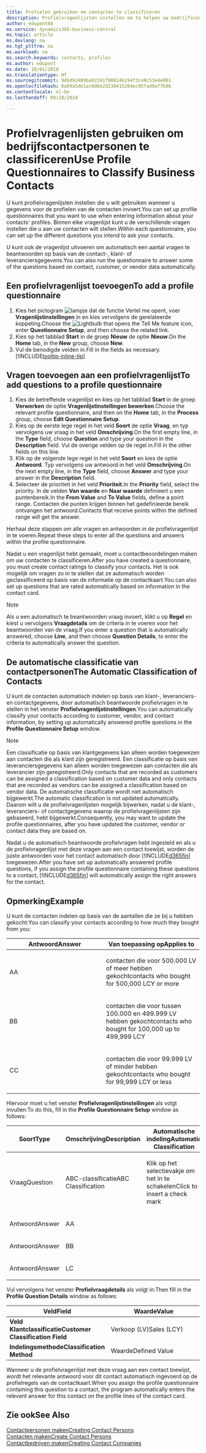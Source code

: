 ```yaml
---
title: Profielen gebruiken om contacten te classificeren
description: Profielvragenlijsten instellen om te helpen uw bedrijfscontactpersonen te classificeren
author: edupont04
ms.service: dynamics365-business-central
ms.topic: article
ms.devlang: na
ms.tgt_pltfrm: na
ms.workload: na
ms.search.keywords: contacts, profiles
ms.author: edupont
ms.date: 10/01/2018
ms.translationtype: HT
ms.sourcegitcommit: 9dbd92409ba02281f008246194f3ce0c53e4e001
ms.openlocfilehash: 6a69a5de1ac0d6e2d238415204ec95fad9af7b9b
ms.contentlocale: nl-be
ms.lasthandoff: 09/28/2018

---
```


# <a name="use-profile-questionnaires-to-classify-business-contacts"></a><span data-ttu-id="82172-103">Profielvragenlijsten gebruiken om bedrijfscontactpersonen te classificeren</span><span class="sxs-lookup"><span data-stu-id="82172-103">Use Profile Questionnaires to Classify Business Contacts</span></span>
<span data-ttu-id="82172-104">U kunt profielvragenlijsten instellen die u wilt gebruiken wanneer u gegevens voor de profielen van de contacten invoert.</span><span class="sxs-lookup"><span data-stu-id="82172-104">You can set up profile questionnaires that you want to use when entering information about your contacts' profiles.</span></span> <span data-ttu-id="82172-105">Binnen elke vragenlijst kunt u de verschillende vragen instellen die u aan uw contacten wilt stellen.</span><span class="sxs-lookup"><span data-stu-id="82172-105">Within each questionnaire, you can set up the different questions you intend to ask your contacts.</span></span>  

<span data-ttu-id="82172-106">U kunt ook de vragenlijst uitvoeren om automatisch een aantal vragen te beantwoorden op basis van de contact-, klant- of leveranciersgegevens.</span><span class="sxs-lookup"><span data-stu-id="82172-106">You can also run the questionnaire to answer some of the questions based on contact, customer, or vendor data automatically.</span></span>  

## <a name="to-add-a-profile-questionnaire"></a><span data-ttu-id="82172-107">Een profielvragenlijst toevoegen</span><span class="sxs-lookup"><span data-stu-id="82172-107">To add a profile questionnaire</span></span>
1.  <span data-ttu-id="82172-108">Kies het pictogram ![lampje dat de functie Vertel me opent](media/ui-search/search_small.png "Vertel me wat u wilt doen"), voer **Vragenlijstinstellingen** in en kies vervolgens de gerelateerde koppeling.</span><span class="sxs-lookup"><span data-stu-id="82172-108">Choose the ![Lightbulb that opens the Tell Me feature](media/ui-search/search_small.png "Tell me what you want to do") icon, enter **Questionnaire Setup**, and then choose the related link.</span></span>  
2.  <span data-ttu-id="82172-109">Kies op het tabblad **Start** in de groep **Nieuw** de optie **Nieuw**.</span><span class="sxs-lookup"><span data-stu-id="82172-109">On the **Home** tab, in the **New** group, choose **New**.</span></span>  
3.  <span data-ttu-id="82172-110">Vul de benodigde velden in.</span><span class="sxs-lookup"><span data-stu-id="82172-110">Fill in the fields as necessary.</span></span> [!INCLUDE[tooltip-inline-tip](includes/tooltip-inline-tip_md.md)]  

## <a name="to-add-questions-to-a-profile-questionnaire"></a><span data-ttu-id="82172-111">Vragen toevoegen aan een profielvragenlijst</span><span class="sxs-lookup"><span data-stu-id="82172-111">To add questions to a profile questionnaire</span></span>
1.  <span data-ttu-id="82172-112">Kies de betreffende vragenlijst en kies op het tabblad **Start** in de groep **Verwerken** de optie **Vragenlijstinstellingen bewerken**.</span><span class="sxs-lookup"><span data-stu-id="82172-112">Choose the relevant profile questionnaire, and then on the **Home** tab, in the **Process** group, choose **Edit Questionnaire Setup**.</span></span>  
2.  <span data-ttu-id="82172-113">Kies op de eerste lege regel in het veld **Soort** de optie **Vraag**, en typ vervolgens uw vraag in het veld **Omschrijving**.</span><span class="sxs-lookup"><span data-stu-id="82172-113">On the first empty line, in the **Type** field, choose **Question** and type your question in the **Description** field.</span></span> <span data-ttu-id="82172-114">Vul de overige velden op de regel in.</span><span class="sxs-lookup"><span data-stu-id="82172-114">Fill in the other fields on this line.</span></span>  
3.  <span data-ttu-id="82172-115">Klik op de volgende lege regel in het veld **Soort** en kies de optie **Antwoord**. Typ vervolgens uw antwoord in het veld **Omschrijving**.</span><span class="sxs-lookup"><span data-stu-id="82172-115">On the next empty line, in the **Type** field, choose **Answer** and type your answer in the **Description** field.</span></span>  
4.  <span data-ttu-id="82172-116">Selecteer de prioriteit in het veld **Prioriteit**.</span><span class="sxs-lookup"><span data-stu-id="82172-116">In the **Priority** field, select the priority.</span></span> <span data-ttu-id="82172-117">In de velden **Van waarde** en **Naar waarde** definieert u een puntenbereik.</span><span class="sxs-lookup"><span data-stu-id="82172-117">In the **From Value** and **To Value** fields, define a point range.</span></span> <span data-ttu-id="82172-118">Contacten die punten krijgen binnen het gedefinieerde bereik ontvangen het antwoord.</span><span class="sxs-lookup"><span data-stu-id="82172-118">Contacts that receive points within the defined range will get the answer.</span></span>  

<span data-ttu-id="82172-119">Herhaal deze stappen om alle vragen en antwoorden in de profielvragenlijst in te voeren.</span><span class="sxs-lookup"><span data-stu-id="82172-119">Repeat these steps to enter all the questions and answers within the profile questionnaire.</span></span>

<span data-ttu-id="82172-120">Nadat u een vragenlijst hebt gemaakt, moet u contactbeoordelingen maken om uw contacten te classificeren.</span><span class="sxs-lookup"><span data-stu-id="82172-120">After you have created a questionnaire, you must create contact ratings to classify your contacts.</span></span> <span data-ttu-id="82172-121">Het is ook mogelijk om vragen zo in te stellen dat ze automatisch worden geclassificeerd op basis van de informatie op de contactkaart.</span><span class="sxs-lookup"><span data-stu-id="82172-121">You can also set up questions that are rated automatically based on information in the contact card.</span></span>  

> [!NOTE]
> <span data-ttu-id="82172-122">Als u een automatisch te beantwoorden vraag invoert, klikt u op <STRONG>Regel</STRONG> en kiest u vervolgens <STRONG>Vraagdetails</STRONG> om de criteria in te voeren voor het beantwoorden van de vraag.</span><span class="sxs-lookup"><span data-stu-id="82172-122">If you enter a question that is automatically answered, choose <STRONG>Line</STRONG>, and then choose <STRONG>Question Details</STRONG>, to enter the criteria to automatically answer the question.</span></span>

## <a name="the-automatic-classification-of-contacts"></a><span data-ttu-id="82172-123">De automatische classificatie van contactpersonen</span><span class="sxs-lookup"><span data-stu-id="82172-123">The Automatic Classification of Contacts</span></span>
<span data-ttu-id="82172-124">U kunt de contacten automatisch indelen op basis van klant-, leveranciers- en contactgegevens, door automatisch beantwoorde profielvragen in te stellen in het venster **Profielvragenlijstinstellingen**.</span><span class="sxs-lookup"><span data-stu-id="82172-124">You can automatically classify your contacts according to customer, vendor, and contact information, by setting up automatically answered profile questions in the **Profile Questionnaire Setup** window.</span></span>  

> [!NOTE]
> <span data-ttu-id="82172-125">Een classificatie op basis van klantgegevens kan alleen worden toegewezen aan contacten die als klant zijn geregistreerd. Een classificatie op basis van leveranciersgegevens kan alleen worden toegewezen aan contacten die als leverancier zijn geregistreerd.</span><span class="sxs-lookup"><span data-stu-id="82172-125">Only contacts that are recorded as customers can be assigned a classification based on customer data and only contacts that are recorded as vendors can be assigned a classification based on vendor data.</span></span> <span data-ttu-id="82172-126">De automatische classificatie wordt niet automatisch bijgewerkt.</span><span class="sxs-lookup"><span data-stu-id="82172-126">The automatic classification is not updated automatically.</span></span> <span data-ttu-id="82172-127">Daarom wilt u de profielvragenlijsten mogelijk bijwerken, nadat u de klant-, leveranciers- of contactgegevens waarop de profielvragenlijsten zijn gebaseerd, hebt bijgewerkt.</span><span class="sxs-lookup"><span data-stu-id="82172-127">Consequently, you may want to update the profile questionnaires, after you have updated the customer, vendor or contact data they are based on.</span></span>  

<span data-ttu-id="82172-128">Nadat u de automatisch beantwoorde profielvragen hebt ingesteld en als u de profielvragenlijst met deze vragen aan een contact toewijst, worden de juiste antwoorden voor het contact automatisch door [!INCLUDE[d365fin](includes/d365fin_md.md)] toegewezen.</span><span class="sxs-lookup"><span data-stu-id="82172-128">After you have set up automatically answered profile questions, if you assign the profile questionnaire containing these questions to a contact, [!INCLUDE[d365fin](includes/d365fin_md.md)] will automatically assign the right answers for the contact.</span></span>  

## <a name="example"></a><span data-ttu-id="82172-129">Opmerking</span><span class="sxs-lookup"><span data-stu-id="82172-129">Example</span></span>
<span data-ttu-id="82172-130">U kunt de contacten indelen op basis van de aantallen die ze bij u hebben gekocht:</span><span class="sxs-lookup"><span data-stu-id="82172-130">You can classify your contacts according to how much they bought from you:</span></span>

<table>
<colgroup>
<col style="width: 50%" />
<col style="width: 50%" />
</colgroup>
<thead>
<tr class="header">
<th><span data-ttu-id="82172-131"><strong>Antwoord</strong></span><span class="sxs-lookup"><span data-stu-id="82172-131"><strong>Answer</strong></span></span></th>
<th><span data-ttu-id="82172-132"><strong>Van toepassing op</strong></span><span class="sxs-lookup"><span data-stu-id="82172-132"><strong>Applies to</strong></span></span></th>
</tr>
</thead>
<tbody>
<tr class="odd">
<td><p><span data-ttu-id="82172-133">A</span><span class="sxs-lookup"><span data-stu-id="82172-133">A</span></span></p></td>
<td><p><span data-ttu-id="82172-134">contacten die voor 500.000 LV of meer hebben gekocht</span><span class="sxs-lookup"><span data-stu-id="82172-134">contacts who bought for 500,000 LCY or more</span></span></p></td>
</tr>
<tr class="even">
<td><p><span data-ttu-id="82172-135">B</span><span class="sxs-lookup"><span data-stu-id="82172-135">B</span></span></p></td>
<td><p><span data-ttu-id="82172-136">contacten die voor tussen 100.000 en 499.999 LV hebben gekocht</span><span class="sxs-lookup"><span data-stu-id="82172-136">contacts who bought for 100,000 up to 499,999 LCY</span></span></p></td>
</tr>
<tr class="odd">
<td><p><span data-ttu-id="82172-137">C</span><span class="sxs-lookup"><span data-stu-id="82172-137">C</span></span></p></td>
<td><p><span data-ttu-id="82172-138">contacten die voor 99.999 LV of minder hebben gekocht</span><span class="sxs-lookup"><span data-stu-id="82172-138">contacts who bought for 99,999 LCY or less</span></span></p></td>
</tr>
</tbody>
</table>

<span data-ttu-id="82172-139">Hiervoor moet u het venster **Profielvragenlijstinstellingen** als volgt invullen:</span><span class="sxs-lookup"><span data-stu-id="82172-139">To do this, fill in the **Profile Questionnaire Setup** window as follows:</span></span>


<table>
<colgroup>
<col style="width: 20%" />
<col style="width: 20%" />
<col style="width: 20%" />
<col style="width: 20%" />
<col style="width: 20%" />
</colgroup>
<thead>
<tr class="header">
<th><span data-ttu-id="82172-140"><strong>Soort</strong></span><span class="sxs-lookup"><span data-stu-id="82172-140"><strong>Type</strong></span></span></th>
<th><span data-ttu-id="82172-141"><strong>Omschrijving</strong></span><span class="sxs-lookup"><span data-stu-id="82172-141"><strong>Description</strong></span></span></th>
<th><span data-ttu-id="82172-142"><strong>Automatische indeling</strong></span><span class="sxs-lookup"><span data-stu-id="82172-142"><strong>Automatic Classification</strong></span></span></th>
<th><span data-ttu-id="82172-143"><strong>Van waarde</strong></span><span class="sxs-lookup"><span data-stu-id="82172-143"><strong>From Value</strong></span></span></th>
<th><span data-ttu-id="82172-144"><strong>Naar waarde</strong></span><span class="sxs-lookup"><span data-stu-id="82172-144"><strong>To Value</strong></span></span></th>
</tr>
</thead>
<tbody>
<tr class="odd">
<td><p><span data-ttu-id="82172-145">Vraag</span><span class="sxs-lookup"><span data-stu-id="82172-145">Question</span></span></p></td>
<td><p><span data-ttu-id="82172-146">ABC-classificatie</span><span class="sxs-lookup"><span data-stu-id="82172-146">ABC Classification</span></span></p></td>
<td><p><span data-ttu-id="82172-147">Klik op het selectievakje om het in te schakelen</span><span class="sxs-lookup"><span data-stu-id="82172-147">Click to insert a check mark</span></span></p></td>
<td><p> </p></td>
<td><p> </p></td>
</tr>
<tr class="even">
<td><p><span data-ttu-id="82172-148">Antwoord</span><span class="sxs-lookup"><span data-stu-id="82172-148">Answer</span></span></p></td>
<td><p><span data-ttu-id="82172-149">A</span><span class="sxs-lookup"><span data-stu-id="82172-149">A</span></span></p></td>
<td><p> </p></td>
<td><p><span data-ttu-id="82172-150">500.000</span><span class="sxs-lookup"><span data-stu-id="82172-150">500,000</span></span></p></td>
<td><p> </p></td>
</tr>
<tr class="odd">
<td><p><span data-ttu-id="82172-151">Antwoord</span><span class="sxs-lookup"><span data-stu-id="82172-151">Answer</span></span></p></td>
<td><p><span data-ttu-id="82172-152">B</span><span class="sxs-lookup"><span data-stu-id="82172-152">B</span></span></p></td>
<td><p> </p></td>
<td><p><span data-ttu-id="82172-153">100.000</span><span class="sxs-lookup"><span data-stu-id="82172-153">100,000</span></span></p></td>
<td><p><span data-ttu-id="82172-154">499.999</span><span class="sxs-lookup"><span data-stu-id="82172-154">499,999</span></span></p></td>
</tr>
<tr class="even">
<td><p><span data-ttu-id="82172-155">Antwoord</span><span class="sxs-lookup"><span data-stu-id="82172-155">Answer</span></span></p></td>
<td><p><span data-ttu-id="82172-156">L</span><span class="sxs-lookup"><span data-stu-id="82172-156">C</span></span></p></td>
<td><p> </p></td>
<td><p> </p></td>
<td><p><span data-ttu-id="82172-157">99.999</span><span class="sxs-lookup"><span data-stu-id="82172-157">99,999</span></span></p></td>
</tr>
</tbody>
</table>

<span data-ttu-id="82172-158">Vul vervolgens het venster **Profielvraagdetails** als volgt in:</span><span class="sxs-lookup"><span data-stu-id="82172-158">Then fill in the **Profile Question Details** window as follows:</span></span>
<table>
<colgroup>
<col style="width: 50%" />
<col style="width: 50%" />
</colgroup>
<thead>
<tr class="header">
<th><span data-ttu-id="82172-159"><strong>Veld</strong></span><span class="sxs-lookup"><span data-stu-id="82172-159"><strong>Field</strong></span></span></th>
<th><span data-ttu-id="82172-160"><strong>Waarde</strong></span><span class="sxs-lookup"><span data-stu-id="82172-160"><strong>Value</strong></span></span></th>
</tr>
</thead>
<tbody>
<tr>
<td><span data-ttu-id="82172-161"><strong>Veld Klantclassificatie</strong></span><span class="sxs-lookup"><span data-stu-id="82172-161"><strong>Customer Classification Field</strong></span></span></td>
<td><span data-ttu-id="82172-162"><emphasis>Verkoop (LV)</emphasis></span><span class="sxs-lookup"><span data-stu-id="82172-162"><emphasis>Sales (LCY)</emphasis></span></span></td>
</tr>
<tr>
<td><span data-ttu-id="82172-163"><strong>Indelingsmethode</strong></span><span class="sxs-lookup"><span data-stu-id="82172-163"><strong>Classification Method</strong></span></span></td>
<td><span data-ttu-id="82172-164"><emphasis>Waarde</emphasis></span><span class="sxs-lookup"><span data-stu-id="82172-164"><emphasis>Defined Value</emphasis></span></span></td>
</tr>
</tbody>
</table>

<span data-ttu-id="82172-165">Wanneer u de profielvragenlijst met deze vraag aan een contact toewijst, wordt het relevante antwoord voor dit contact automatisch ingevoerd op de profielregels van de contactkaart.</span><span class="sxs-lookup"><span data-stu-id="82172-165">When you assign the profile questionnaire containing this question to a contact, the program automatically enters the relevant answer for this contact on the profile lines of the contact card.</span></span>

## <a name="see-also"></a><span data-ttu-id="82172-166">Zie ook</span><span class="sxs-lookup"><span data-stu-id="82172-166">See Also</span></span>
[<span data-ttu-id="82172-167">Contactpersonen maken</span><span class="sxs-lookup"><span data-stu-id="82172-167">Creating Contact Persons</span></span>](marketing-create-contact-persons.md)  
[<span data-ttu-id="82172-168">Contacten maken</span><span class="sxs-lookup"><span data-stu-id="82172-168">Create Contact Persons</span></span>](marketing-how-create-contact-persons.md)  
[<span data-ttu-id="82172-169">Contactbedrijven maken</span><span class="sxs-lookup"><span data-stu-id="82172-169">Creating Contact Companies</span></span>](marketing-create-contact-companies.md)  

